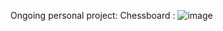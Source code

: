 Ongoing personal project:
Chessboard : ![image](https://github.com/DonaBiswas45/CHESSJAVA/assets/79658668/79cd056b-27af-43df-9304-d22d4f4bdc54)

